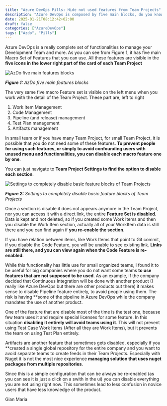 ```yaml
---
title: "Azure DevOps Pills: Hide not used features from Team Projects"
description: "Azure DevOps is composed by five main blocks, do you know that if a block is not used you can completely disable from a single Team Project?"
date: 2025-01-21T08:12:42+02:00
draft: false
categories: ["AzureDevOps"]
tags: ["Azdo", "Pills"]
---
```


Azure DevOps is a really complete set of functionalities to manage your Development Team and more. As you can see from Figure 1, it has five main Macro Set of Features that you can use. All these features are visible in the **five icons in the lower right part of the card of each Team Project**

![AzDo five main features blocks](../images/azdo-blocks.png)

***Figure 1:*** *AzDo five main features blocks*

The very same five macro Feature set is visible on the left menu when you work with the detail of the Team Project. These part are, left to right

1. Work Item Management 
2. Code Management
3. Pipeline (and release) management
4. Test Plan management
5. Artifacts management

In small team or if you have many Team Project, for small Team Project, it is possible that you do not need some of these features. **To prevent people for using such features, or simply to avoid confounding users with unused menu and functionalities, you can disable each macro feature one by one**.

You can just navigate to **Team Project Settings to find the option to disable each section**.

![Settings to completely disable basic feature blocks of Team Projects](../images/project-settings-configuration.png)

***Figure 2:*** *Settings to completely disable basic feature blocks of Team Projects*

Once a section is disable it does not appears anymore in the Team Project, nor you can access it with a direct link, the entire **Feature Set is disabled**. Data is kept and not deleted, so if you created some Work Items and then you disable the Work Item section, actually all of your WorkItem data is still there and you can find again if **you re-enable the section**.

If you have relation between items, like Work Items that point to Git commit, if you disable the Code Feature, you will be unable to see existing link. **Links are still there, and you can view again when the Code Feature is re-enabled**.

While this functionality has little use for small organized teams, I found it to be useful for big companies where you do not want some teams **to use features that are not supposed to be used**. As an example, if the company decided that Continuous Integration will be done with another product (I really like Azure DevOps but there are other products out there) it makes sense to disable Pipeline feature entirely, to avoid people using them. The risk is having **some of the pipeline in Azure DevOps while the company mandates the use of another product.

One of the feature that are disable most of the time is the test one, because few team uses it and require special licenses for some feature. In this situation **disabling it entirely will avoid teams using it**. This will not prevent using Test Case Work Items (After all they are Work Items), but it prevents the team on using Test Plan entirely.

Artifacts are another feature that sometimes gets disabled, especially if you **created a single global repository for the entire company and you want to avoid separate teams to create feeds in their Team Projects. Especially with Nuget it is not the most nice experience **managing solution that uses nuget packages from multiple repositories**. 

Since this is a simple configuration that can be always be re-enabled (as you can see it is just a click on a swith in the ui) you can disable everything you are not using right now. This sometimes lead to less confusion in novice users that have less knowledge of the product.

Gian Maria
